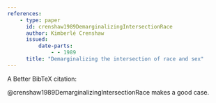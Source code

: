 ```yaml
---
references:
    - type: paper
      id: crenshaw1989DemarginalizingIntersectionRace
      author: Kimberlé Crenshaw
      issued:
          date-parts:
              - - 1989
      title: "Demarginalizing the intersection of race and sex"
---
```


A Better BibTeX citation:

@crenshaw1989DemarginalizingIntersectionRace makes a good case.
